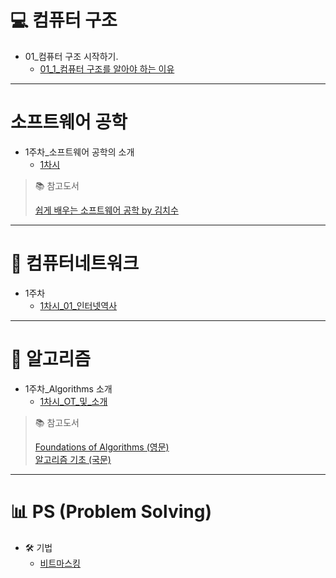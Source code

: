 # 💻 컴퓨터 구조

* 01_컴퓨터 구조 시작하기.
  * [01_1_컴퓨터 구조를 알아야 하는 이유](컴퓨터구조/01-1_컴퓨터구조를_알아야하는_이유.md)

---

# 소프트웨어 공학

* 1주차_소프트웨어 공학의 소개
  * [1차시](소프트웨어공학/01-01_소프트웨어_공학의_소개.md)

> 📚 참고도서
>
> [쉽게 배우는 소프트웨어 공학 by 김치수](https://www.aladin.co.kr/shop/UsedShop/wuseditemall.aspx?ItemId=274655594&TabType=3&Fix=1)

---

# 📡 컴퓨터네트워크

* 1주차
  * [1차시_01_인터넷역사](컴퓨터네트워크/01-01_인터넷역사.md)

---

# 🧠 알고리즘

* 1주차_Algorithms 소개
  * [1차시_OT_및_소개](알고리즘/01-01_OT_및_소개.md)

> 📚 참고도서
>
> [Foundations of Algorithms (영문)](https://product.kyobobook.co.kr/detail/S000003153606)  
> [알고리즘 기초 (국문)](https://product.kyobobook.co.kr/detail/S000001732184)
---

# 📊 PS (Problem Solving)

* 🛠 기법
  * [비트마스킹](PS/기법/비트마스킹.md)








